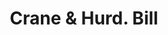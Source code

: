---
doi: 10.7916/D8JQ2BZP
date_other: '1860'
date_other_textual: 1860-1869
form: printed ephemera
genre:
- Invoices
name:
- Crane & Hurd
object_in_context_url: https://biggert.cul.columbia.edu/items/view/ave_biggert_00054
subject_hierarchical_geographic:
- Bridgeport, Connecticut, United States
subject_name:
- Crane & Hurd
title: Crane & Hurd. Bill
sort_title: Crane & Hurd. Bill
call_number: ave_biggert_00054
coordinates:
- 41.186388888888885,-73.19555555555556
pid: ave_biggert_00054
identifiers: ave_biggert_00054
canvas_id: ldpd:395329
permalink: "/items/ave_biggert_00054/"
layout: iiif-image-page
---